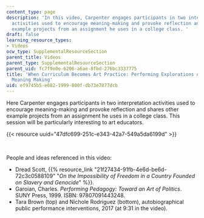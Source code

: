 ```yaml
---
content_type: page
description: 'In this video, Carpenter engages participants in two interpretation
  activities used to encourage meaning-making and provoke reflection and shares other
  example projects from an assignment he uses in a college class. '
draft: false
learning_resource_types:
- Videos
ocw_type: SupplementalResourceSection
parent_title: Videos
parent_type: SupplementalResourceSection
parent_uid: fc7f9e0e-6206-a6ae-8fbd-276bc3337775
title: 'When Curriculum Becomes Art Practice: Performing Explorations of Context and
  Meaning Making'
uid: ef9745b5-e682-1999-800f-db73e7877dcb
---
```

Here Carpenter engages participants in two interpretation activities used to encourage meaning-making and provoke reflection and shares other example projects from an assignment he uses in a college class. This session will be particularly interesting to art educators.

{{< resource uuid="47dfc699-251c-e343-42a7-549a5da6199d" >}}

 

People and ideas referenced in this video:

- Dread Scott, {{% resource_link "21f27434-91fb-4e6d-be6d-72c3c0588109" "*On the Impossibility of Freedom in a Country Founded on Slavery and Genocide*" %}}*.*
- Garoian, Charles. *Performing Pedagogy: Toward an Art of Politics*. SUNY Press, 1999. ISBN: 97807091443248.
- Tara Brown (top) and Nichole Rodriguez (bottom), autobiographical public performance interventions, 2017 (at 9:31 in the video).